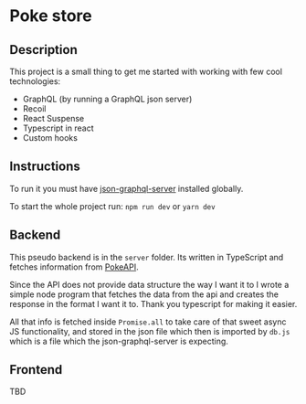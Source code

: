 # Poke store

## Description

This project is a small thing to get me started with working with few cool technologies:

- GraphQL (by running a GraphQL json server)
- Recoil
- React Suspense
- Typescript in react
- Custom hooks

## Instructions

To run it you must have [json-graphql-server](https://github.com/marmelab/json-graphql-server) installed globally.

To start the whole project run: `npm run dev` or `yarn dev`

## Backend

This pseudo backend is in the `server` folder. Its written in TypeScript and fetches information from [PokeAPI](https://pokeapi.co/).

Since the API does not provide data structure the way I want it to I wrote a simple node program that fetches the data from the api and creates the response in the format I want it to. Thank you typescript for making it easier.

All that info is fetched inside `Promise.all` to take care of that sweet async JS functionality, and stored in the json file which then is imported by `db.js` which is a file which the json-graphql-server is expecting.

## Frontend

TBD
